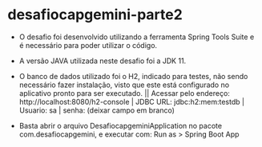 # desafiocapgemini-parte2

- O desafio foi desenvolvido utilizando a ferramenta Spring Tools Suite e é necessário para poder utilizar o código.

- A versão JAVA utilizada neste desafio foi a JDK 11.

- O banco de dados utilizado foi o H2, indicado para testes, não sendo necessário fazer instalação, visto que este está configurado no aplicativo pronto para ser executado. || Acessar pelo endereço: http://localhost:8080/h2-console | JDBC URL: jdbc:h2:mem:testdb | Usuario: sa | senha: (deixar campo em branco)

- Basta abrir o arquivo DesafiocapgeminiApplication no pacote com.desafiocapgemini, e executar com: Run as > Spring Boot App
